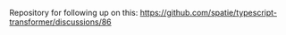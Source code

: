 Repository for following up on this: https://github.com/spatie/typescript-transformer/discussions/86
